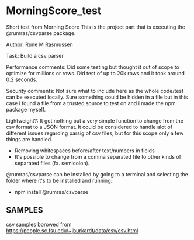 # MorningScore_test
Short test from Morning Score
This is the project part that is executing the @rumras/csvparse package.

Author: Rune M Rasmussen

Task: Build a csv parser

Performance comments: Did some testing but thought it out of scope to optimize for millions or rows.
Did test of up to 20k rows and it took around 0.2 seconds.

Security comments: Not sure what to include here as the whole code/test can be executed locally. Sure something could be hidden in a file but in this case i found a file from a trusted source to test on and i made the npm package myself.

Lightweight?:
It got nothing but a very simple function to change from the csv format to a JSON format.
It could be considered to handle alot of different issues regarding parsig of csv files, but for this scope only a few things are handled.
 - Removing whitespaces before/after text/numbers in fields
 - It's possible to change from a comma separated file to other kinds of separated files (fx. semicolon).

@rumras/csvparse can be installed by going to a terminal and selecting the folder where it's to be installed and running: 
 - npm install @rumras/csvparse


## SAMPLES 
csv samples borowed from https://people.sc.fsu.edu/~jburkardt/data/csv/csv.html
